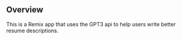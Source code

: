 ## Overview
This is a Remix app that uses the GPT3 api to help users write better resume descriptions.
